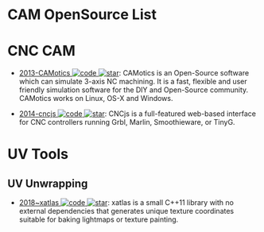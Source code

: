 # CAM OpenSource List

# CNC CAM

- [2013-CAMotics ![code](https://ng-tech.icu/assets/code.svg) ![star](https://img.shields.io/github/stars/CauldronDevelopmentLLC/CAMotics)](https://github.com/CauldronDevelopmentLLC/CAMotics): CAMotics is an Open-Source software which can simulate 3-axis NC machining. It is a fast, flexible and user friendly simulation software for the DIY and Open-Source community. CAMotics works on Linux, OS-X and Windows.

- [2014-cncjs ![code](https://ng-tech.icu/assets/code.svg) ![star](https://img.shields.io/github/stars/cncjs/cncjs)](https://github.com/cncjs/cncjs): CNCjs is a full-featured web-based interface for CNC controllers running Grbl, Marlin, Smoothieware, or TinyG.

# UV Tools

## UV Unwrapping

- [2018~xatlas ![code](https://ng-tech.icu/assets/code.svg) ![star](https://img.shields.io/github/stars/jpcy/xatlas)](https://github.com/jpcy/xatlas): xatlas is a small C++11 library with no external dependencies that generates unique texture coordinates suitable for baking lightmaps or texture painting.
